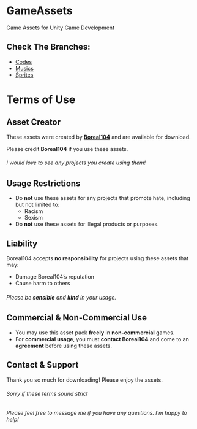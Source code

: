 # GameAssets
Game Assets for Unity Game Development

## Check The Branches:
- [Codes](https://github.com/Boreal104/GameAssets/tree/Codes)
- [Musics](https://github.com/Boreal104/GameAssets/tree/Musics)
- [Sprites](https://github.com/Boreal104/GameAssets/tree/Sprites)

# Terms of Use

## Asset Creator
These assets were created by **[Boreal104](https://github.com/Boreal104)** and are available for download.

Please credit **Boreal104** if you use these assets.
###### I would love to see any projects you create using them!

## Usage Restrictions
- Do **not** use these assets for any projects that promote hate, including but not limited to:
  - Racism
  - Sexism
- Do **not** use these assets for illegal products or purposes.

## Liability
Boreal104 accepts **no responsibility** for projects using these assets that may:
- Damage Boreal104’s reputation
- Cause harm to others

###### Please be **sensible** and **kind** in your usage.

## Commercial & Non-Commercial Use
- You may use this asset pack **freely** in **non-commercial** games.
- For **commercial usage**, you must **contact Boreal104** and come to an **agreement** before using these assets.

## Contact & Support
Thank you so much for downloading! Please enjoy the assets.

###### Sorry if these terms sound strict
###### Please feel free to message me if you have any questions. I’m happy to help!

